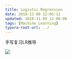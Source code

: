 ```yaml
---
title: Logistic Regression
date: 2018-11-08 12:05:12
updated: 2018-11-09 12:00:00
tags: [Machine Learning]
typora-root-url: ../
---
```

手写复习LR推导

<!-- more -->
![](/images/lr.jpg)

